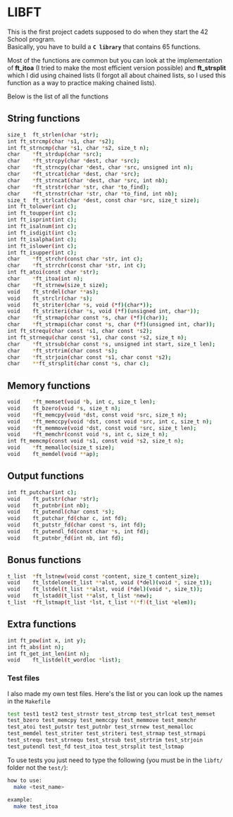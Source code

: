 # LIBFT

This is the first project cadets supposed to do when they start the 42 School program.<br/>
Basically, you have to build a **`C library`** that contains 65 functions.

Most of the functions are common but you can look at the implementation of **ft_itoa** (I tried to make the most efficient version possible) and **ft_strsplit** which I did using chained lists (I forgot all about chained lists, so I used this function as a way to practice making chained lists).

Below is the list of all the functions

## String functions

```bash
size_t	ft_strlen(char *str);
int	ft_strcmp(char *s1, char *s2);
int	ft_strncmp(char *s1, char *s2, size_t n);
char	*ft_strdup(char *src);
char	*ft_strcpy(char *dest, char *src);
char	*ft_strncpy(char *dest, char *src, unsigned int n);
char	*ft_strcat(char *dest, char *src);
char	*ft_strncat(char *dest, char *src, int nb);
char	*ft_strstr(char *str, char *to_find);
char	*ft_strnstr(char *str, char *to_find, int nb);
size_t	ft_strlcat(char *dest, const char *src, size_t size);
int	ft_tolower(int c);
int	ft_toupper(int c);
int	ft_isprint(int c);
int	ft_isalnum(int c);
int	ft_isdigit(int c);
int	ft_isalpha(int c);
int	ft_islower(int c);
int	ft_isupper(int c);
char	*ft_strchr(const char *str, int c);
char	*ft_strrchr(const char *str, int c);
int	ft_atoi(const char *str);
char	*ft_itoa(int n);
char	*ft_strnew(size_t size);
void	ft_strdel(char **as);
void	ft_strclr(char *s);
void	ft_striter(char *s, void (*f)(char*));
void	ft_striteri(char *s, void (*f)(unsigned int, char*));
char	*ft_strmap(char const *s, char (*f)(char));
char	*ft_strmapi(char const *s, char (*f)(unsigned int, char));
int	ft_strequ(char const *s1, char const *s2);
int	ft_strnequ(char const *s1, char const *s2, size_t n);
char	*ft_strsub(char const *s, unsigned int start, size_t len);
char	*ft_strtrim(char const *s);
char	*ft_strjoin(char const *s1, char const *s2);
char	**ft_strsplit(char const *s, char c);
```

## Memory functions

```bash
void	*ft_memset(void *b, int c, size_t len);
void	ft_bzero(void *s, size_t n);
void	*ft_memcpy(void *dst, const void *src, size_t n);
void	*ft_memccpy(void *dst, const void *src, int c, size_t n);
void	*ft_memmove(void *dst, const void *src, size_t len);
void	*ft_memchr(const void *s, int c, size_t n);
int	ft_memcmp(const void *s1, const void *s2, size_t n);
void	*ft_memalloc(size_t size);
void	ft_memdel(void **ap);
```
## Output functions

```bash
int	ft_putchar(int c);
void	ft_putstr(char *str);
void	ft_putnbr(int nb);
void	ft_putendl(char const *s);
void	ft_putchar_fd(char c, int fd);
void	ft_putstr_fd(char const *s, int fd);
void	ft_putendl_fd(const char *s, int fd);
void	ft_putnbr_fd(int nb, int fd);
```

## Bonus functions

```bash
t_list	*ft_lstnew(void const *content, size_t content_size);
void	ft_lstdelone(t_list **alst, void (*del)(void *, size_t));
void	ft_lstdel(t_list **alst, void (*del)(void *, size_t));
void	ft_lstadd(t_list **alst, t_list *new);
t_list	*ft_lstmap(t_list *lst, t_list *(*f)(t_list *elem));
```
## Extra functions

```bash
int	ft_pow(int x, int y);
int	ft_abs(int n);
int	ft_get_int_len(int n);
void	ft_listdel(t_wordloc *list);
```

### Test files ###

I also made my own test files. Here's the list or you can look up the names in the `Makefile`

```bash
test test1 test2 test_strnstr test_strcmp test_strlcat test_memset
test_bzero test_memcpy test_memccpy test_memmove test_memchr
test_atoi test_putstr test_putnbr test_strnew test_memalloc
test_memdel test_striter test_striteri test_strmap test_strmapi
test_strequ test_strnequ test_strsub test_strtrim test_strjoin
test_putendl test_fd test_itoa test_strsplit test_lstmap
```
To use tests you just need to type the following (you must be in the `libft/` folder not the `test/`):

```bash
how to use:
  make <test_name>
  
example:
  make test_itoa
```
